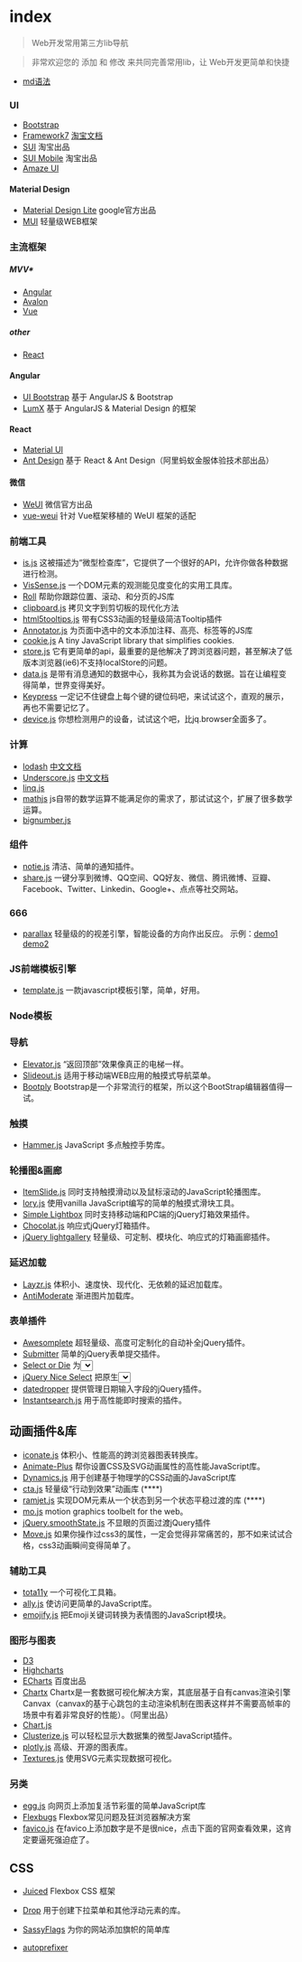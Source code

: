# index

> Web开发常用第三方lib导航

> 非常欢迎您的 添加 和 修改 来共同完善常用lib，让 Web开发更简单和快捷

- [md语法](http://nextstepwebs.github.io/simplemde-markdown-editor/markdown-guide)

### UI

- [Bootstrap](https://github.com/twbs/bootstrap)
- [Framework7](https://github.com/nolimits4web/Framework7) [淘宝文档](http://framework7.taobao.org/)
- [SUI](http://sui.taobao.org/sui/docs/index.html) 淘宝出品
- [SUI Mobile](http://m.sui.taobao.org/) 淘宝出品
- [Amaze UI](http://amazeui.org/)

#### Material Design

- [Material Design Lite](https://github.com/google/material-design-lite) google官方出品
- [MUI](https://github.com/muicss/mui) 轻量级WEB框架

### 主流框架

##### MVV*

- [Angular](https://github.com/angular/angular)
- [Avalon](https://github.com/RubyLouvre/avalon)
- [Vue](https://github.com/vuejs/vue)

##### other

- [React](https://github.com/facebook/react)

#### Angular

- [UI Bootstrap](https://github.com/angular-ui/bootstrap) 基于 AngularJS & Bootstrap
- [LumX](http://ui.lumapps.com/) 基于 AngularJS & Material Design 的框架

#### React

- [Material UI](https://github.com/callemall/material-ui)
- [Ant Design](http://ant.design/) 基于 React & Ant Design（阿里蚂蚁金服体验技术部出品）

#### 微信

- [WeUI](https://github.com/weui/weui) 微信官方出品
- [vue-weui](https://github.com/aidenzou/vue-weui) 针对 Vue框架移植的 WeUI 框架的适配

### 前端工具

- [is.js](https://github.com/arasatasaygin/is.js) 这被描述为“微型检查库”，它提供了一个很好的API，允许你做各种数据进行检测。
- [VisSense.js](https://github.com/vissense/vissense) 一个DOM元素的观测能见度变化的实用工具库。
- [Roll](https://github.com/williamngan/roll) 帮助你跟踪位置、滚动、和分页的JS库
- [clipboard.js](https://github.com/zenorocha/clipboard.js/) 拷贝文字到剪切板的现代化方法
- [html5tooltips.js](https://github.com/ytiurin/html5tooltipsjs) 带有CSS3动画的轻量级简洁Tooltip插件
- [Annotator.js]() 为页面中选中的文本添加注释、高亮、标签等的JS库
- [cookie.js](https://github.com/florian/cookie.js) A tiny JavaScript library that simplifies cookies.
- [store.js](https://github.com/marcuswestin/store.js) 它有更简单的api，最重要的是他解决了跨浏览器问题，甚至解决了低版本浏览器(ie6)不支持localStore的问题。
- [data.js](https://github.com/yanhaijing/data.js) 是带有消息通知的数据中心，我称其为会说话的数据。旨在让编程变得简单，世界变得美好。
- [Keypress](http://dmauro.github.io/Keypress/) 一定记不住键盘上每个键的键位码吧，来试试这个，直观的展示，再也不需要记忆了。
- [device.js](https://github.com/matthewhudson/device.js) 你想检测用户的设备，试试这个吧，比jq.browser全面多了。

### 计算

- [lodash](https://lodash.com/) [中文文档](http://lodash.qiuqudou.com/)
- [Underscore.js](https://github.com/jashkenas/underscore) [中文文档](http://www.css88.com/doc/underscore/)
- [linq.js](http://linqjs.codeplex.com/)
- [mathjs](https://github.com/josdejong/mathjs) js自带的数学运算不能满足你的需求了，那试试这个，扩展了很多数学运算。
- [bignumber.js](http://mikemcl.github.io/bignumber.js/)

### 组件

- [notie.js](https://jaredreich.com/projects/notie.js/) 清洁、简单的通知插件。
- [share.js](https://github.com/overtrue/share.js) 一键分享到微博、QQ空间、QQ好友、微信、腾讯微博、豆瓣、Facebook、Twitter、Linkedin、Google+、点点等社交网站。


### 666

- [parallax](https://github.com/wagerfield/parallax) 轻量级的的视差引擎，智能设备的方向作出反应。 示例：[demo1](http://matthew.wagerfield.com/parallax/) [demo2](http://zhidao.baidu.com/s/10year/index.html)

### JS前端模板引擎

- [template.js](https://github.com/yanhaijing/template.js) 一款javascript模板引擎，简单，好用。

### Node模板


### 导航

- [Elevator.js](http://tholman.com/elevator.js/) “返回顶部”效果像真正的电梯一样。
- [Slideout.js](https://mango.github.io/slideout/) 适用于移动端WEB应用的触摸式导航菜单。
- [Bootply](http://www.bootply.com/) Bootstrap是一个非常流行的框架，所以这个BootStrap编辑器值得一试。


### 触摸

- [Hammer.js](http://hammerjs.github.io/) JavaScript 多点触控手势库。


### 轮播图&画廊

- [ItemSlide.js](http://itemslide.github.io/) 同时支持触摸滑动以及鼠标滚动的JavaScript轮播图库。
- [lory.js](http://meandmax.github.io/lory/) 使用vanilla JavaScript编写的简单的触摸式滑块工具。
- [Simple Lightbox](http://andreknieriem.de/simple-lightbox/) 同时支持移动端和PC端的jQuery灯箱效果插件。
- [Chocolat.js](http://chocolat.insipi.de/) 响应式jQuery灯箱插件。
- [jQuery lightgallery](http://sachinchoolur.github.io/lightGallery/) 轻量级、可定制、模块化、响应式的灯箱画廊插件。

### 延迟加载

- [Layzr.js](https://github.com/callmecavs/layzr.js) 体积小、速度快、现代化、无依赖的延迟加载库。
- [AntiModerate](https://github.com/whackashoe/antimoderate) 渐进图片加载库。

### 表单插件

- [Awesomplete](http://leaverou.github.io/awesomplete/) 超轻量级、高度可定制化的自动补全jQuery插件。
- [Submitter](http://fengyuanchen.github.io/submitter/) 简单的jQuery表单提交插件。
- [Select or Die](http://vst.mn/selectordie/) 为<select>元素设置样式的jQuery插件。
- [jQuery Nice Select](http://hernansartorio.com/jquery-nice-select/) 把原生<select>样式替换为可定制的下拉菜单的轻量级jQuery插件。
- [datedropper](http://felicegattuso.com/projects/datedropper/) 提供管理日期输入字段的jQuery插件。
- [Instantsearch.js](https://community.algolia.com/instantsearch.js/) 用于高性能即时搜索的插件。


## 动画插件&库

- [iconate.js](http://bitshadow.github.io/iconate/) 体积小、性能高的跨浏览器图表转换库。
- [Animate-Plus](https://github.com/bendc/animateplus) 帮你设置CSS及SVG动画属性的高性能JavaScript库。
- [Dynamics.js](http://dynamicsjs.com/) 用于创建基于物理学的CSS动画的JavaScript库
- [cta.js](http://kushagragour.in/lab/ctajs/) 轻量级“行动到效果”动画库 (****)
- [ramjet.js](https://github.com/rich-harris/ramjet) 实现DOM元素从一个状态到另一个状态平稳过渡的库 (****)
- [mo.js](https://github.com/legomushroom/mojs) motion graphics toolbelt for the web。
- [jQuery.smoothState.js](https://github.com/miguel-perez/smoothState.js) 不显眼的页面过渡jQuery插件
- [Move.js](http://visionmedia.github.io/move.js/) 如果你操作过css3的属性，一定会觉得非常痛苦的，那不如来试试合格，css3动画瞬间变得简单了。


### 辅助工具

- [tota11y](https://github.com/Khan/tota11y) 一个可视化工具箱。
- [ally.js](https://github.com/medialize/ally.js) 使访问更简单的JavaScript库。
- [emojify.js](https://github.com/Ranks/emojify.js) 把Emoji关键词转换为表情图的JavaScript模块。


### 图形与图表

- [D3](https://github.com/mbostock/d3)
- [Highcharts](https://github.com/highcharts/highcharts)
- [ECharts](http://echarts.baidu.com/) 百度出品
- [Chartx](https://github.com/thx/chartx) Chartx是一套数据可视化解决方案，其底层基于自有canvas渲染引擎Canvax（canvax的基于心跳包的主动渲染机制在图表这样并不需要高帧率的场景中有着非常良好的性能）。（阿里出品）
- [Chart.js](http://www.chartjs.org/)
- [Clusterize.js](http://nexts.github.io/Clusterize.js/) 可以轻松显示大数据集的微型JavaScript插件。
- [plotly.js](https://plot.ly/javascript/) 高级、开源的图表库。
- [Textures.js](http://riccardoscalco.github.io/textures/) 使用SVG元素实现数据可视化。


### 另类

- [egg.js](https://github.com/mikeflynn/egg.js) 向网页上添加复活节彩蛋的简单JavaScript库
- [Flexbugs](https://github.com/philipwalton/flexbugs) Flexbox常见问题及狂浏览器解决方案
- [favico.js](http://lab.ejci.net/favico.js/) 在favico上添加数字是不是很nice，点击下面的官网查看效果，这肯定要逼死强迫症了。

## CSS

- [Juiced](https://github.com/ovdojoey/Juiced) Flexbox CSS 框架
- [Drop](https://github.com/HubSpot/drop) 用于创建下拉菜单和其他浮动元素的库。
- [SassyFlags](https://github.com/Layerful/sassy-flags) 为你的网站添加旗帜的简单库

- [autoprefixer](https://github.com/postcss/autoprefixer)

